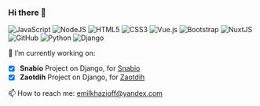### Hi there 👋
![JavaScript](https://img.shields.io/badge/javascript%20-%23323330.svg?&style=for-the-badge&logo=javascript&logoColor=%23F7DF1E)
![NodeJS](https://img.shields.io/badge/node.js%20-%2343853D.svg?&style=for-the-badge&logo=node.js&logoColor=white)
![HTML5](https://img.shields.io/badge/html5%20-%23E34F26.svg?&style=for-the-badge&logo=html5&logoColor=white)
![CSS3](https://img.shields.io/badge/css3%20-%231572B6.svg?&style=for-the-badge&logo=css3&logoColor=white)
![Vue.js](https://img.shields.io/badge/vuejs%20-%2335495e.svg?&style=for-the-badge&logo=vue.js&logoColor=%234FC08D)
![Bootstrap](https://img.shields.io/badge/bootstrap%20-%23563D7C.svg?&style=for-the-badge&logo=bootstrap&logoColor=white)
![NuxtJS](https://img.shields.io/badge/NuxtJS%20-black.svg?&style=for-the-badge&logo=NuxtJS&logoColor=white)
![GitHub](https://img.shields.io/badge/github%20-%23121011.svg?&style=for-the-badge&logo=github&logoColor=white)
![Python](https://img.shields.io/pypi/pyversions/Django)
![Django](https://img.shields.io/pypi/djversions/djangorestframework)

🔭 I’m currently working on:
- [x] **Snabio** Project on Django, for [Snabio](https://snabio.ru)
- [x] **Zaotdih** Project on Django, for [Zaotdih](https://zaotdih.ru)

📫 How to reach me: emilkhazioff@yandex.com
<!--
**FalseHuman/FalseHuman** is a ✨ _special_ ✨ repository because its `README.md` (this file) appears on your GitHub profile.

Here are some ideas to get you started:

- 🔭 I’m currently working on ...
- 🌱 I’m currently learning ...
- 👯 I’m looking to collaborate on ...
- 🤔 I’m looking for help with ...
- 💬 Ask me about ...
- 📫 How to reach me: ...
- 😄 Pronouns: ...
- ⚡ Fun fact: ...
-->

